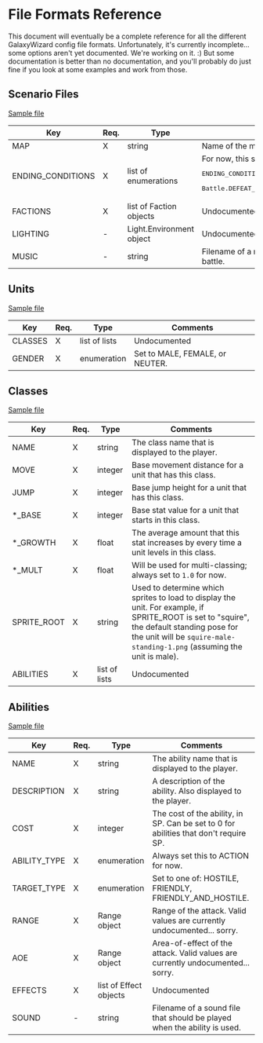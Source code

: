 # File Formats Reference

This document will eventually be a complete reference for all the different GalaxyWizard config file formats. Unfortunately, it's currently incomplete... some options aren't yet documented. We're working on it. :) But some documentation is better than no documentation, and you'll probably do just fine if you look at some examples and work from those.

## Scenario Files

[Sample file](http://svn.gna.org/viewcvs/tactics/trunk/data/demo/scenarios/castle.py?view=markup)

| Key | Req. | Type | Comments |
|-----|------|------|----------|
| MAP | X | string | Name of the map file to load. |
| ENDING_CONDITIONS | X | list of enumerations | For now, this should always be set as follows:<br><pre>ENDING_CONDITIONS = [Battle.PLAYER_DEFEATED,<br>                     Battle.DEFEAT_ALL_ENEMIES]</pre> |
| FACTIONS | X | list of Faction objects | Undocumented |
| LIGHTING | - | Light.Environment object | Undocumented |
| MUSIC | - | string | Filename of a music file to play during the battle. |

## Units

[Sample file](http://svn.gna.org/viewcvs/tactics/trunk/data/demo/units/adept1.py?view=markup)

| Key | Req. | Type | Comments |
|-----|------|------|----------|
| CLASSES | X | list of lists | Undocumented |
| GENDER | X | enumeration | Set to MALE, FEMALE, or NEUTER. |

## Classes

[Sample file](http://svn.gna.org/viewcvs/tactics/trunk/data/core/classes/adept.py?view=markup)

| Key | Req. | Type | Comments |
|-----|------|------|----------|
| NAME | X | string | The class name that is displayed to the player. |
| MOVE | X | integer | Base movement distance for a unit that has this class. |
| JUMP | X | integer | Base jump height for a unit that has this class. |
| *_BASE | X | integer | Base stat value for a unit that starts in this class. |
| *_GROWTH | X | float | The average amount that this stat increases by every time a unit levels in this class. |
| *_MULT | X | float | Will be used for multi-classing; always set to `1.0` for now. |
| SPRITE_ROOT | X | string | Used to determine which sprites to load to display the unit. For example, if SPRITE_ROOT is set to "squire", the default standing pose for the unit will be `squire-male-standing-1.png` (assuming the unit is male). |
| ABILITIES | X | list of lists | Undocumented |

## Abilities

[Sample file](http://svn.gna.org/viewcvs/tactics/trunk/data/core/abilities/dart.py?view=markup)

| Key | Req. | Type | Comments |
|-----|------|------|----------|
| NAME | X | string | The ability name that is displayed to the player. |
| DESCRIPTION | X | string | A description of the ability. Also displayed to the player. |
| COST | X | integer | The cost of the ability, in SP. Can be set to 0 for abilities that don't require SP. |
| ABILITY_TYPE | X | enumeration | Always set this to ACTION for now. |
| TARGET_TYPE | X | enumeration | Set to one of: HOSTILE, FRIENDLY, FRIENDLY_AND_HOSTILE. |
| RANGE | X | Range object | Range of the attack. Valid values are currently undocumented... sorry. |
| AOE | X | Range object | Area-of-effect of the attack. Valid values are currently undocumented... sorry. |
| EFFECTS | X | list of Effect objects | Undocumented |
| SOUND | - | string | Filename of a sound file that should be played when the ability is used. |
